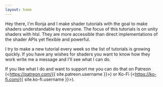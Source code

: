 ```yaml
---
layout: home
---
```


Hey there, I'm Ronja and I make shader tutorials with the goal to make shaders understandable by everyone. 
The focus of this tutorials is on unity shaders with hlsl. They are more accessible than direct implementations of the shader APIs yet flexible and powerful.

I try to make a new tutorial every week so the list of tutorials is growing quickly. If you have any wishes for shaders you want to know how they work write me a message and I'll see what I can do.

If you like what I do and want to support me you can do that on Patreon (<https://patreon.com/{{ site.patreon.username }}>) or Ko-Fi (<https://ko-fi.com/{{ site.ko-fi.username }}>).